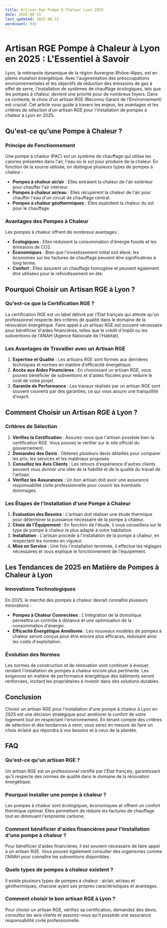 ```yaml
---
title: Artisan Rge Pompe A Chaleur Lyon 2025
date: 2025-08-15
last_updated: 2025-08-15
wordcount: 935
---
```


# Artisan RGE Pompe à Chaleur à Lyon en 2025 : L'Essentiel à Savoir

Lyon, la métropole dynamique de la région Auvergne-Rhône-Alpes, est en pleine mutation énergétique. Avec l'augmentation des préoccupations environnementales et les objectifs de réduction des émissions de gaz à effet de serre, l'installation de systèmes de chauffage écologiques, tels que les pompes à chaleur, devient une priorité pour de nombreux foyers. Dans ce contexte, le choix d'un artisan RGE (Reconnu Garant de l’Environnement) est crucial. Cet article vous guide à travers les enjeux, les avantages et les critères de sélection d'un artisan RGE pour l'installation de pompes à chaleur à Lyon en 2025.

## Qu'est-ce qu'une Pompe à Chaleur ?

### Principe de Fonctionnement

Une pompe à chaleur (PAC) est un système de chauffage qui utilise les calories présentes dans l'air, l'eau ou le sol pour produire de la chaleur. En fonction de la source utilisée, on distingue plusieurs types de pompes à chaleur :

- **Pompes à chaleur air/air** : Elles extraient la chaleur de l'air extérieur pour chauffer l'air intérieur.
- **Pompes à chaleur air/eau** : Elles récupèrent la chaleur de l'air pour chauffer l'eau d'un circuit de chauffage central.
- **Pompes à chaleur géothermiques** : Elles exploitent la chaleur du sol pour le chauffage.

### Avantages des Pompes à Chaleur

Les pompes à chaleur offrent de nombreux avantages :

- **Écologiques** : Elles réduisent la consommation d'énergie fossile et les émissions de CO2.
- **Économiques** : Bien que l'investissement initial soit élevé, les économies sur les factures de chauffage peuvent être significatives à long terme.
- **Confort** : Elles assurent un chauffage homogène et peuvent également être utilisées pour le refroidissement en été.

## Pourquoi Choisir un Artisan RGE à Lyon ?

### Qu'est-ce que la Certification RGE ?

La certification RGE est un label délivré par l'État français qui atteste qu'un professionnel respecte des critères de qualité dans le domaine de la rénovation énergétique. Faire appel à un artisan RGE est souvent nécessaire pour bénéficier d'aides financières, telles que le crédit d'impôt ou les subventions de l'ANAH (Agence Nationale de l'Habitat).

### Les Avantages de Travailler avec un Artisan RGE

1. **Expertise et Qualité** : Les artisans RGE sont formés aux dernières techniques et normes en matière d'efficacité énergétique.
2. **Accès aux Aides Financières** : En choisissant un artisan RGE, vous pouvez bénéficier de subventions et d'aides fiscales pour réduire le coût de votre projet.
3. **Garantie de Performance** : Les travaux réalisés par un artisan RGE sont souvent couverts par des garanties, ce qui vous assure une tranquillité d'esprit.

## Comment Choisir un Artisan RGE à Lyon ?

### Critères de Sélection

1. **Vérifiez la Certification** : Assurez-vous que l'artisan possède bien la certification RGE. Vous pouvez le vérifier sur le site officiel du gouvernement.
2. **Demandez des Devis** : Obtenez plusieurs devis détaillés pour comparer les prix, les services et les matériaux proposés.
3. **Consultez les Avis Clients** : Les retours d'expérience d'autres clients peuvent vous donner une idée de la fiabilité et de la qualité du travail de l'artisan.
4. **Vérifiez les Assurances** : Un bon artisan doit avoir une assurance responsabilité civile professionnelle pour couvrir les éventuels dommages.

### Les Étapes de l'Installation d'une Pompe à Chaleur

1. **Évaluation des Besoins** : L'artisan doit réaliser une étude thermique pour déterminer la puissance nécessaire de la pompe à chaleur.
2. **Choix de l'Équipement** : En fonction de l'étude, il vous conseillera sur le type de pompe à chaleur le plus adapté à votre habitation.
3. **Installation** : L'artisan procède à l'installation de la pompe à chaleur, en respectant les normes en vigueur.
4. **Mise en Service** : Une fois l'installation terminée, il effectue les réglages nécessaires et vous explique le fonctionnement de l'équipement.

## Les Tendances de 2025 en Matière de Pompes à Chaleur à Lyon

### Innovations Technologiques

En 2025, le marché des pompes à chaleur devrait connaître plusieurs innovations :

- **Pompes à Chaleur Connectées** : L'intégration de la domotique permettra un contrôle à distance et une optimisation de la consommation d'énergie.
- **Efficacité Énergétique Améliorée** : Les nouveaux modèles de pompes à chaleur seront conçus pour être encore plus efficaces, réduisant ainsi les coûts d'exploitation.

### Évolution des Normes

Les normes de construction et de rénovation vont continuer à évoluer, rendant l'installation de pompes à chaleur encore plus pertinente. Les exigences en matière de performance énergétique des bâtiments seront renforcées, incitant les propriétaires à investir dans des solutions durables.

## Conclusion

Choisir un artisan RGE pour l'installation d'une pompe à chaleur à Lyon en 2025 est une décision stratégique pour améliorer le confort de votre logement tout en respectant l'environnement. En tenant compte des critères de sélection et des tendances à venir, vous serez en mesure de faire un choix éclairé qui répondra à vos besoins et à ceux de la planète.

## FAQ

### Qu'est-ce qu'un artisan RGE ?

Un artisan RGE est un professionnel certifié par l'État français, garantissant qu'il respecte des normes de qualité dans le domaine de la rénovation énergétique.

### Pourquoi installer une pompe à chaleur ?

Les pompes à chaleur sont écologiques, économiques et offrent un confort thermique optimal. Elles permettent de réduire les factures de chauffage tout en diminuant l'empreinte carbone.

### Comment bénéficier d'aides financières pour l'installation d'une pompe à chaleur ?

Pour bénéficier d'aides financières, il est souvent nécessaire de faire appel à un artisan RGE. Vous pouvez également consulter des organismes comme l'ANAH pour connaître les subventions disponibles.

### Quels types de pompes à chaleur existent ?

Il existe plusieurs types de pompes à chaleur : air/air, air/eau et géothermiques, chacune ayant ses propres caractéristiques et avantages.

### Comment choisir le bon artisan RGE à Lyon ?

Pour choisir un artisan RGE, vérifiez sa certification, demandez des devis, consultez les avis clients et assurez-vous qu'il possède une assurance responsabilité civile professionnelle.